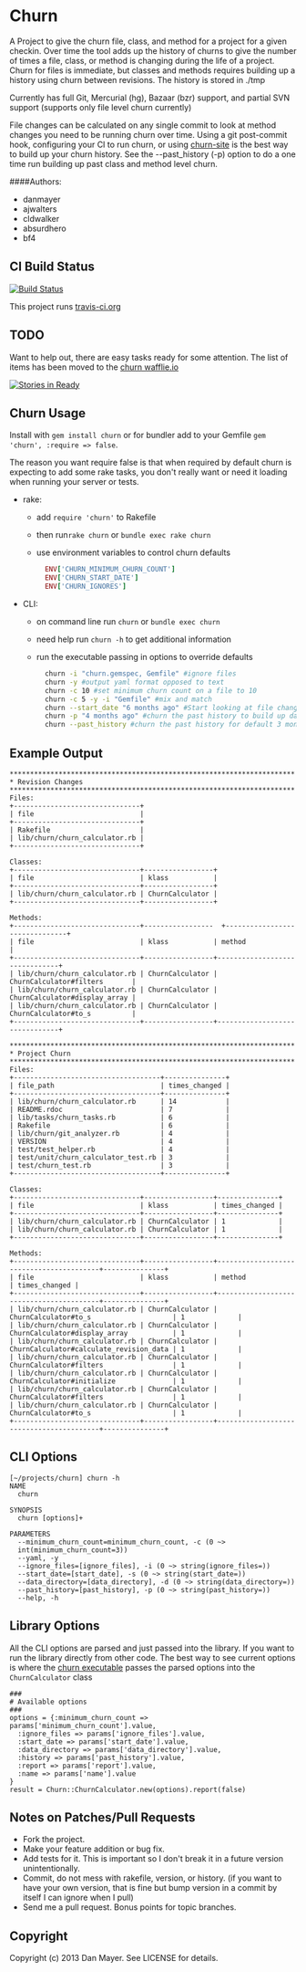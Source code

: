 Churn
===

A Project to give the churn file, class, and method for a project for a given checkin. Over time the tool adds up the history of churns to give the number of times a file, class, or method is changing during the life of a project.
Churn for files is immediate, but classes and methods requires building up a history using churn between revisions. The history is stored in ./tmp

Currently has full Git, Mercurial (hg), Bazaar (bzr) support, and partial SVN support (supports only file level churn currently)

File changes can be calculated on any single commit to look at method changes you need to be running churn over time. Using a git post-commit hook, configuring your CI to run churn, or using [churn-site](http://churn.picoappz.com) is the best way to build up your churn history. See the --past_history (-p) option to do a one time run building up past class and method level churn.

####Authors:
* danmayer
* ajwalters
* cldwalker
* absurdhero
* bf4

## CI Build Status

[![Build Status](https://travis-ci.org/danmayer/churn.svg?branch=master)](http://travis-ci.org/danmayer/churn)

This project runs [travis-ci.org](http://travis-ci.org)

## TODO

Want to help out, there are easy tasks ready for some attention. The list of items has been moved to the [churn wafflie.io](http://waffle.io/danmayer/churn)

[![Stories in Ready](https://badge.waffle.io/danmayer/churn.png)](http://waffle.io/danmayer/churn)

## Churn Usage

Install with `gem install churn` or for bundler add to your Gemfile `gem 'churn', :require => false`.

The reason you want require false is that when required by default churn is expecting to add some rake tasks, you don't really want or need it loading when running your server or tests.

* rake:
  * add `require 'churn'` to Rakefile
  * then run`rake churn` or `bundle exec rake churn`
  * use environment variables to control churn defaults

      ``` ruby
        ENV['CHURN_MINIMUM_CHURN_COUNT']
        ENV['CHURN_START_DATE']
        ENV['CHURN_IGNORES']
      ```

* CLI:
  * on command line run `churn` or `bundle exec churn`
  * need help run `churn -h` to get additional information
  * run the executable passing in options to override defaults

      ``` bash
        churn -i "churn.gemspec, Gemfile" #ignore files
        churn -y #output yaml format opposed to text
        churn -c 10 #set minimum churn count on a file to 10
        churn -c 5 -y -i "Gemfile" #mix and match
        churn --start_date "6 months ago" #Start looking at file changes from 6 months ago
        churn -p "4 months ago" #churn the past history to build up data for the last 4 months
        churn --past_history #churn the past history for default 3 months to build up data
      ```

## Example Output

    **********************************************************************
    * Revision Changes
    **********************************************************************
    Files:
    +-------------------------------+
    | file                          |
    +-------------------------------+
    | Rakefile                      |
    | lib/churn/churn_calculator.rb |
    +-------------------------------+

    Classes:
    +-------------------------------+-----------------+
    | file                          | klass           |
    +-------------------------------+-----------------+
    | lib/churn/churn_calculator.rb | ChurnCalculator |
    +-------------------------------+-----------------+

    Methods:
    +-------------------------------+-----------------  +-------------------------------+
    | file                          | klass           | method                        |
    +-------------------------------+-----------------+-------------------------------+
    | lib/churn/churn_calculator.rb | ChurnCalculator | ChurnCalculator#filters       |
    | lib/churn/churn_calculator.rb | ChurnCalculator | ChurnCalculator#display_array |
    | lib/churn/churn_calculator.rb | ChurnCalculator | ChurnCalculator#to_s          |
    +-------------------------------+-----------------+-------------------------------+

    **********************************************************************
    * Project Churn
    **********************************************************************
    Files:
    +------------------------------------+---------------+
    | file_path                          | times_changed |
    +------------------------------------+---------------+
    | lib/churn/churn_calculator.rb      | 14            |
    | README.rdoc                        | 7             |
    | lib/tasks/churn_tasks.rb           | 6             |
    | Rakefile                           | 6             |
    | lib/churn/git_analyzer.rb          | 4             |
    | VERSION                            | 4             |
    | test/test_helper.rb                | 4             |
    | test/unit/churn_calculator_test.rb | 3             |
    | test/churn_test.rb                 | 3             |
    +------------------------------------+---------------+

    Classes:
    +-------------------------------+-----------------+---------------+
    | file                          | klass           | times_changed |
    +-------------------------------+-----------------+---------------+
    | lib/churn/churn_calculator.rb | ChurnCalculator | 1             |
    | lib/churn/churn_calculator.rb | ChurnCalculator | 1             |
    +-------------------------------+-----------------+---------------+

    Methods:
    +-------------------------------+-----------------+-----------------------------------------+---------------+
    | file                          | klass           | method                                  | times_changed |
    +-------------------------------+-----------------+-----------------------------------------+---------------+
    | lib/churn/churn_calculator.rb | ChurnCalculator | ChurnCalculator#to_s                    | 1             |
    | lib/churn/churn_calculator.rb | ChurnCalculator | ChurnCalculator#display_array           | 1             |
    | lib/churn/churn_calculator.rb | ChurnCalculator | ChurnCalculator#calculate_revision_data | 1             |
    | lib/churn/churn_calculator.rb | ChurnCalculator | ChurnCalculator#filters                 | 1             |
    | lib/churn/churn_calculator.rb | ChurnCalculator | ChurnCalculator#initialize              | 1             |
    | lib/churn/churn_calculator.rb | ChurnCalculator | ChurnCalculator#filters                 | 1             |
    | lib/churn/churn_calculator.rb | ChurnCalculator | ChurnCalculator#to_s                    | 1             |
    +-------------------------------+-----------------+-----------------------------------------+---------------+

## CLI Options

    [~/projects/churn] churn -h
    NAME
      churn

    SYNOPSIS
      churn [options]+

    PARAMETERS
      --minimum_churn_count=minimum_churn_count, -c (0 ~>
      int(minimum_churn_count=3))
      --yaml, -y
      --ignore_files=[ignore_files], -i (0 ~> string(ignore_files=))
      --start_date=[start_date], -s (0 ~> string(start_date=))
      --data_directory=[data_directory], -d (0 ~> string(data_directory=))
      --past_history=[past_history], -p (0 ~> string(past_history=))
      --help, -h

## Library Options

All the CLI options are parsed and just passed into the library. If you want to run the library directly from other code. The best way to see current options is where the [churn executable](https://github.com/danmayer/churn/blob/master/bin/churn) passes the parsed options into the `ChurnCalculator` class

    ###
    # Available options
    ###
    options = {:minimum_churn_count => params['minimum_churn_count'].value,
      :ignore_files => params['ignore_files'].value,
      :start_date => params['start_date'].value,
      :data_directory => params['data_directory'].value,
      :history => params['past_history'].value,
      :report => params['report'].value,
      :name => params['name'].value
    }
    result = Churn::ChurnCalculator.new(options).report(false)

## Notes on Patches/Pull Requests

* Fork the project.
* Make your feature addition or bug fix.
* Add tests for it. This is important so I don't break it in a
  future version unintentionally.
* Commit, do not mess with rakefile, version, or history.
  (if you want to have your own version, that is fine but
   bump version in a commit by itself I can ignore when I pull)
* Send me a pull request. Bonus points for topic branches.

## Copyright

Copyright (c) 2013 Dan Mayer. See LICENSE for details.
